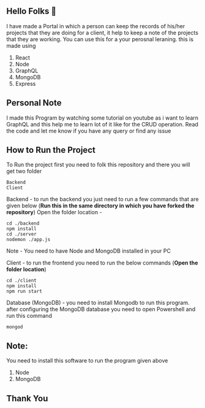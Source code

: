 ## Hello Folks 👋

I have made a Portal in which a person can keep the records of his/her projects that they are doing for a client, 
it help to keep a note of the projects that they are working. You can use this for a your perosnal leraning.
this is made using
1. React 
2. Node 
3. GraphQL
4. MongoDB
5. Express

## Personal Note
I made this Program by watching some tutorial on youtube as i want to learn GraphQL and this help me to learn lot of it like for the CRUD operation. Read the code and let me know if you have any query or find any issue 

## How to Run the Project
To Run the project first you need to folk this repository and there you will get two folder
```
Backend 
Client
```

Backend - to run the backend you just need to run a few commands that are given below (**Run this in the same directory in which you have forked the repository**) Open the folder location  - 

```
cd ./backend
npm install
cd ./server
nodemon ./app.js
```
Note - You need to have Node and MongoDB installed in your PC

Client - to run the frontend you need to run the below commands (**Open the folder location**)
```
cd ./client
npm install
npm run start 
``` 

Database (MongoDB) - you need to install Mongodb to run this program. after configuring the MongoDB database you need to open Powershell and run this command

```
mongod
```

## Note:
You need to install this software to run the program given above 

1. Node
2. MongoDB

## Thank You 